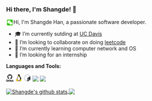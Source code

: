 ### Hi there, I'm Shangde! 👋

<a href="https://github.com/ShangdeHan/ShangdeHan/blob/main/assets/WeChat%20QR%20code.jpg">
  <img align="left" alt="Anurag Hazra | CodeSandbox" width="20px" src="https://github.com/ShangdeHan/ShangdeHan/blob/main/assets/wechat.png" />
</a>

Hi, I'm Shangde Han, a passionate software developer.  
- 🎓 I’m currently sutding at [UC Davis](https://www.ucdavis.edu/)
- 👯 I’m looking to collaborate on doing [leetcode](https://leetcode.com/problemset/algorithms/)
- 🌱 I’m currently learning computer network and OS
- 🚀 I’m looking for an internship   
   
**Languages and Tools:**  

<code><img height="20" src="https://github.com/devicons/devicon/blob/master/icons/github/github-original-wordmark.svg"></code>
<code><img height="20" src="https://github.com/devicons/devicon/blob/master/icons/linux/linux-original.svg"></code>
<code><img height="20" src="https://github.com/devicons/devicon/blob/master/icons/bash/bash-plain.svg"></code>
<code><img height="20" src="https://github.com/halak/unity-editor-icons/blob/master/icons/small/BuildSettings.SelectedIcon.png"></code>
<code><img height="20" src="https://raw.githubusercontent.com/abranhe/programming-languages-logos/master/src/programming-languages.gif"></code>
<i class="programming lang-javascript"></i>

<a href="https://github.com/ShangdeHan/github-readme-stats">   
  <img align="center" src="https://github-readme-stats.vercel.app/api?username=ShangdeHan&show_icons=true&include_all_commits=true&hide=contribs,prs&theme=solarized-light" alt="Shangde's github stats"/>
</a>
<a href="https://github.com/ShangdeHan/github-readme-stats">   
  <img align="center" src="https://github-readme-stats.anuraghazra1.vercel.app/api/top-langs/?username=ShangdeHan&layout=compact&theme=solarized-light" />
</a>

